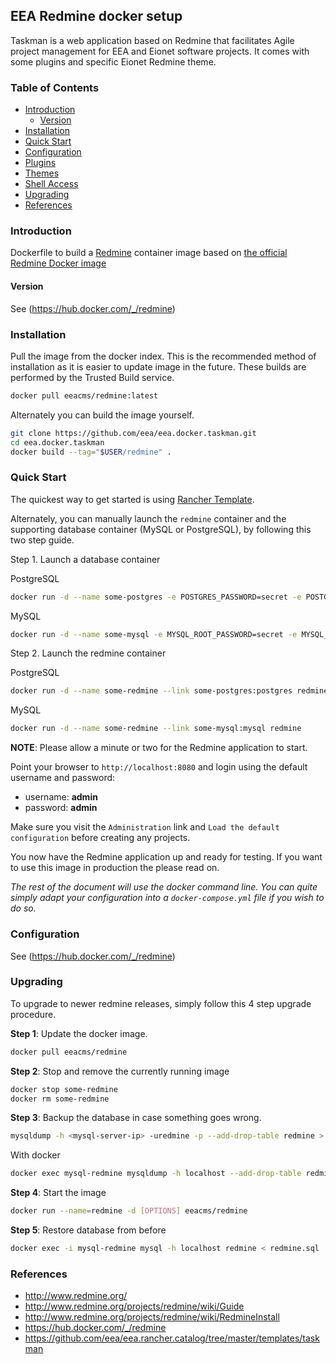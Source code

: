 ## EEA Redmine docker setup

Taskman is a web application based on Redmine that facilitates Agile project management for EEA and Eionet software projects. It comes with some plugins and specific Eionet Redmine theme.

### Table of Contents

- [Introduction](#introduction)
  - [Version](#version)
- [Installation](#installation)
- [Quick Start](#quick-start)
- [Configuration](#configuration)
- [Plugins](#plugins)
- [Themes](#themes)
- [Shell Access](#shell-access)
- [Upgrading](#upgrading)
- [References](#references)

### Introduction

Dockerfile to build a [Redmine](http://www.redmine.org/) container image based on [the official Redmine Docker image](https://hub.docker.com/_/redmine)

#### Version

See (https://hub.docker.com/_/redmine)

### Installation

Pull the image from the docker index. This is the recommended method of installation as it is easier to update image in the future. These builds are performed by the Trusted Build service.

```bash
docker pull eeacms/redmine:latest
```

Alternately you can build the image yourself.

```bash
git clone https://github.com/eea/eea.docker.taskman.git
cd eea.docker.taskman
docker build --tag="$USER/redmine" .
```

### Quick Start

The quickest way to get started is using [Rancher Template](https://github.com/eea/eea.rancher.catalog/tree/master/templates/taskman).

Alternately, you can manually launch the `redmine` container and the supporting database container (MySQL or PostgreSQL), by following this two step guide.

Step 1. Launch a database container

PostgreSQL
```bash
docker run -d --name some-postgres -e POSTGRES_PASSWORD=secret -e POSTGRES_USER=redmine postgres
```

MySQL
```bash
docker run -d --name some-mysql -e MYSQL_ROOT_PASSWORD=secret -e MYSQL_DATABASE=redmine mysql
```

Step 2. Launch the redmine container

PostgreSQL
```bash
docker run -d --name some-redmine --link some-postgres:postgres redmine
```

MySQL
```bash
docker run -d --name some-redmine --link some-mysql:mysql redmine
```

**NOTE**: Please allow a minute or two for the Redmine application to start.

Point your browser to `http://localhost:8080` and login using the default username and password:

* username: **admin**
* password: **admin**

Make sure you visit the `Administration` link and `Load the default configuration` before creating any projects.

You now have the Redmine application up and ready for testing. If you want to use this image in production the please read on.

*The rest of the document will use the docker command line. You can quite simply adapt your configuration into a `docker-compose.yml` file if you wish to do so.*

### Configuration

See (https://hub.docker.com/_/redmine)

### Upgrading

To upgrade to newer redmine releases, simply follow this 4 step upgrade procedure.

**Step 1**: Update the docker image.

```bash
docker pull eeacms/redmine
```

**Step 2**: Stop and remove the currently running image

```bash
docker stop some-redmine
docker rm some-redmine
```

**Step 3**: Backup the database in case something goes wrong.

```bash
mysqldump -h <mysql-server-ip> -uredmine -p --add-drop-table redmine > redmine.sql
```

With docker
```bash
docker exec mysql-redmine mysqldump -h localhost --add-drop-table redmine > redmine.sql
```

**Step 4**: Start the image

```bash
docker run --name=redmine -d [OPTIONS] eeacms/redmine
```

**Step 5**: Restore database from before

```bash
docker exec -i mysql-redmine mysql -h localhost redmine < redmine.sql
```
### References
  * http://www.redmine.org/
  * http://www.redmine.org/projects/redmine/wiki/Guide
  * http://www.redmine.org/projects/redmine/wiki/RedmineInstall
  * https://hub.docker.com/_/redmine
  * https://github.com/eea/eea.rancher.catalog/tree/master/templates/taskman
